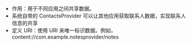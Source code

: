 - 作用：用于不同应用之间共享数据。
- 系统自带的 ContactsProvider 可以让其他应用获取联系人数据，实现联系人信息的共享
- 定义 URI：使用 URI 来唯一标识数据。例如，content://com.example.notesprovider/notes